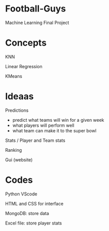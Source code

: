 # Football-Guys
Machine Learning Final Project

# Concepts

KNN 

Linear Regression

KMeans

# Ideaas

Predictions

- predict what teams will win for a given week
- what players will perform well
- what team can make it to the super bowl

Stats / Player and Team stats

Ranking

Gui (website)

# Codes

Python
VScode

HTML and CSS for interface

MongoDB: store data

Excel file: store player stats
